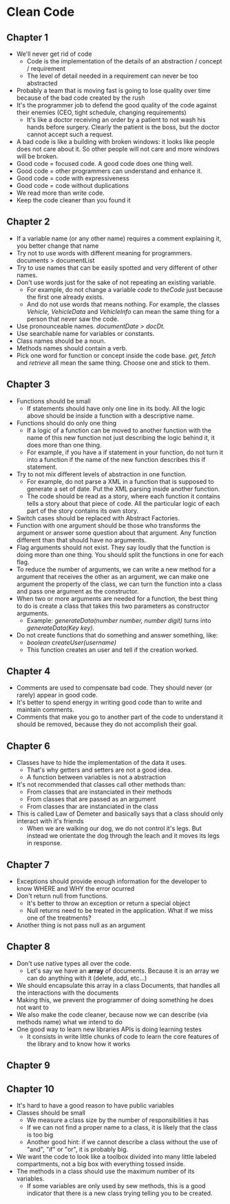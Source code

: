 # Clean Code

## Chapter 1

- We'll never get rid of code
    - Code is the implementation of the details of an abstraction / concept / requirement
    - The level of detail needed in a requirement can never be too abstracted
- Probably a team that is moving fast is going to lose quality over time because of the bad code created by the rush
- It's the programmer job to defend the good quality of the code against their enemies (CEO, tight schedule, changing requirements)
    - It's like a doctor receiving an order by a patient to not wash his hands before surgery. Clearly the patient is the boss, but the doctor cannot accept such a request.
- A bad code is like a building with broken windows: it looks like people does not care about it. So other people will not care and more windows will be broken.
- Good code = focused code. A good code does one thing well.
- Good code = other programmers can understand and enhance it.
- Good code = code with expressiveness
- Good code = code without duplications
- We read more than write code.
- Keep the code cleaner than you found it

## Chapter 2

- If a variable name (or any other name) requires a comment explaining it, you better change that name
- Try not to use words with different meaning for programmers. documents > documentList
- Try to use names that can be easily spotted and very different of other names.
- Don't use words just for the sake of not repeating an existing variable.
    - For example, do not change a variable *code* to *theCode* just because the first one already exists.
    - And do not use words that means nothing. For example, the classes *Vehicle, VehicleData* and *VehicleInfo* can mean the same thing for a person that never saw the code.
- Use pronounceable names. *documentDate > docDt.*
- Use searchable name for variables or constants.
- Class names should be a noun.
- Methods names should contain a verb.
- Pick one word for function or concept inside the code base. *get, fetch* and *retrieve* all mean the same thing. Choose one and stick to them.

## Chapter 3

- Functions should be small
    - If statements should have only one line in its body. All the logic above should be inside a function with a descriptive name.
- Functions should do only one thing
    - If a logic of a function can be moved to another function with the name of this new function not just describing the logic behind it, it does more than one thing.
    - For example, if you have a if statement in your function, do not turn it into a function if the name of the new function describes this if statement.
- Try to not mix different levels of abstraction in one function.
    - For example, do not parse a XML in a function that is supposed to generate a set of date. Put the XML parsing inside another function.
    - The code should be read as a story, where each function it contains tells a story about that piece of code. All the particular logic of each part of the story contains its own story.
- Switch cases should be replaced with Abstract Factories.
- Function with one argument should be those who transforms the argument or answer some question about that argument. Any function different than that should have no arguments.
- Flag arguments should not exist. They say loudly that the function is doing more than one thing. You should split the functions in one for each flag.
- To reduce the number of arguments, we can write a new method for a argument that receives the other as an argument, we can make one argument the property of the class, we can turn the function into a class and pass one argument as the constructor.
- When two or more arguments are needed for a function, the best thing to do is create a class that takes this two parameters as constructor arguments.
    - Example: *generateData(number number, number digit)* turns into *generateData(Key key).*
- Do not create functions that do something and answer something, like:
    - *boolean createUser(username)*
    - This function creates an user and tell if the creation worked.
    

## Chapter 4

- Comments are used to compensate bad code. They should never (or rarely) appear in good code.
- It's better to spend energy in writing good code than to write and maintain comments.
- Comments that make you go to another part of the code to understand it should be removed, because they do not accomplish their goal.

## Chapter 6

- Classes have to hide the implementation of the data it uses.
    - That's why getters and setters are not a good idea.
    - A function between variables is not a abstraction
- It's not recommended that classes call other methods than:
    - From classes that are instanciated in their methods
    - From classes that are passed as an argument
    - From classes thar are instanciated in the class
- This is called Law of Demeter and basically says that a class should only interact with it's friends
    - When we are walking our dog, we do not control it's legs. But instead we orientate the dog through the leach and it moves its legs in response.

## Chapter 7

- Exceptions should provide enough information for the developer to know WHERE and WHY the error ocurred
- Don't return null from functions.
    - It's better to throw an exception or return a special object
    - Null returns need to be treated in the application. What if we miss one of the treatments?
- Another thing is not pass null as an argument

## Chapter 8

- Don't use native types all over the code.
    - Let's say we have an **array** of documents. Because it is an array we can do anything with it (delete, add, etc...)
- We should encapsulate this array in a class Documents, that handles all the interactions with the documents
- Making this, we prevent the programmer of doing something he does not want to
- We also make the code cleaner, because now we can describe (via methods name) what we intend to do
- One good way to learn new libraries APIs is doing learning testes
    - It consists in write little chunks of code to learn the core features of the library and to know how it works

## Chapter 9

## Chapter 10

- It's hard to have a good reason to have public variables
- Classes should be small
    - We measure a class size by the number of responsibilities it has
    - If we can not find a proper name to a class, it is likely that the class is too big
    - Another good hint: if we cannot describe a class without the use of "and", "if" or "or", it is probably big.
- We want the code to look like a toolbox divided into many little labeled compartments, not a big box with everything tossed inside.
- The methods in a class should use the maximum number of its variables.
    - If some variables are only used by sew methods, this is a good indicator that there is a new class trying telling you to be created.